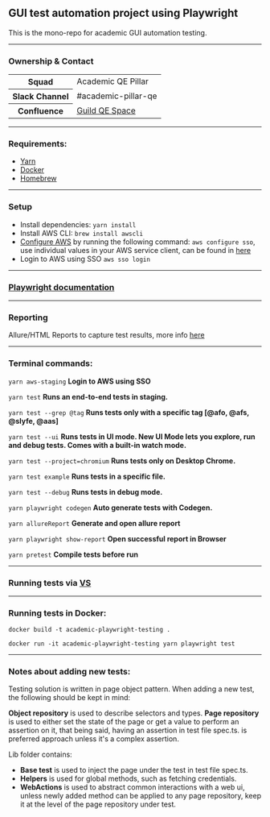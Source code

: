 ## GUI test automation project using Playwright

This is the mono-repo for academic GUI automation testing.

---

### Ownership & Contact

<table>
  <tr>
    <th>Squad</th>
    <td>Academic QE Pillar </td>
  </tr>
  <tr>
    <th>Slack Channel</th>
    <td>#academic-pillar-qe</td>
  </tr>
  <tr>
    <th>Confluence</th>
    <td><a href="https://guild-education.atlassian.net/wiki/spaces/QE/overview">Guild QE Space</a></td>
  </tr>
</table>

---

### Requirements:
- [Yarn](https://classic.yarnpkg.com/lang/en/docs/install/#mac-stable)
- [Docker](https://docs.docker.com/desktop/install/mac-install/)
- [Homebrew](https://brew.sh/) 

---

### Setup

- Install dependencies: `yarn install`
- Install AWS CLI: `brew install awscli`
- [Configure AWS](https://docs.aws.amazon.com/cli/latest/userguide/cli-configure-quickstart.html) by running the following command: `aws configure sso`, use individual values in your AWS service client, can be found in [here](https://guild-identity.awsapps.com/start#/)
- Login to AWS using SSO `aws sso login`

---

### [Playwright documentation](https://playwright.dev/docs/intro)

---

### Reporting
  Allure/HTML Reports to capture test results, more info [here](https://github.com/allure-framework/allure-js/blob/master/packages/allure-playwright/README.md)
  
 --- 

### Terminal commands:

  `yarn aws-staging`
  **Login to AWS using SSO**

  `yarn test`
  **Runs an end-to-end tests in staging.**

  `yarn test --grep @tag`
  **Runs tests only with a specific tag [@afo, @afs, @slyfe, @aas]**

  `yarn test --ui`
  **Runs tests in UI mode. New UI Mode lets you explore, run and debug tests. Comes with a built-in watch mode.**

  `yarn test --project=chromium`
  **Runs tests only on Desktop Chrome.**

  `yarn test example`
  **Runs tests in a specific file.**

  `yarn test --debug`
  **Runs tests in debug mode.**

  `yarn playwright codegen`
  **Auto generate tests with Codegen.**

  `yarn allureReport`
  **Generate and open allure report**
  
  `yarn playwright show-report`
  **Open successful report in Browser**

  `yarn pretest`
  **Compile tests before run**

---

### Running tests via [VS](https://playwright.dev/docs/getting-started-vscode)

---

### Running tests in Docker: 

`docker build -t academic-playwright-testing .`            

`docker run -it academic-playwright-testing yarn playwright test`

---

### Notes about adding new tests:

Testing solution is written in page object pattern. When adding a new test, the following should be kept in mind:

**Object repository** is used to describe selectors and types.
**Page repository** is used to either set the state of the page or get a value to perform an assertion on it, that being said, having an assertion in test file spec.ts. is preferred approach unless it's a complex assertion.

Lib folder contains:
 - **Base test** is used to inject the page under the test in test file spec.ts. 
 - **Helpers** is used for global methods, such as fetching credentials. 
 - **WebActions** is used to abstract common interactions with a web ui, unless newly added method can be applied to any page repository, keep it at the level of the page repository under test. 

 
